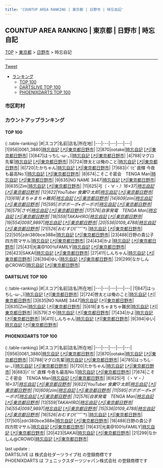 ```yaml
---
title: 'COUNTUP AREA RANKING | 東京都 | 日野市 | 時忘自記'
---
```

## COUNTUP AREA RANKING | 東京都 | 日野市 | 時忘自記

[TOP](/darts/rank/) > [東京都](/darts/rank/東京都/) > [日野市](/darts/rank/東京都/日野市/) > 時忘自記

___

<a href="https://twitter.com/share?ref_src=twsrc%5Etfw" data-text="COUNTUP AREA RANKING | 東京都日野市時忘自記" class="twitter-share-button" data-hashtags="DARTSLIVE,PHOENIXDARTS,darts,ダーツ" data-show-count="false">Tweet</a>

* [ランキング](#カウントアップランキング)
    * [TOP 100](#top-100)
    * [DARTSLIVE TOP 100](#dartslive-top-100)
    * [PHOENIXDARTS TOP 100](#phoenixdarts-top-100)

### 市区町村

<ul>

</ul>

### カウントアップランキング

#### TOP 100



{:.table-ranking}
|#|スコア|名前|店名|所在地|
|---|---|---|---|---|
|1|956|<span class="rank-name-pd">0061_3880</span>|<a href="/darts/rank/shops/82399.html">時忘自記</a> <a href="https://vs.phoenixdarts.com/jp/shop/shopDetailInfo/s_82399?s_seq=82399">[↗]</a>|<a href="/darts/rank/東京都/日野市">東京都日野市</a>|
|2|870|<span class="rank-name-pd">ootake</span>|<a href="/darts/rank/shops/82399.html">時忘自記</a> <a href="https://vs.phoenixdarts.com/jp/shop/shopDetailInfo/s_82399?s_seq=82399">[↗]</a>|<a href="/darts/rank/東京都/日野市">東京都日野市</a>|
|3|847|<span class="rank-name-dl">はっち(｡･ω･｡)</span>|<a href="/darts/rank/shops/12a36297aac10eb95f9f3321c1147265.html">時忘自記</a> <a href="https://search.dartslive.com/jp/shop/12a36297aac10eb95f9f3321c1147265">[↗]</a>|<a href="/darts/rank/東京都/日野市">東京都日野市</a>|
|4|788|<span class="rank-name-pd">マグロ先輩</span>|<a href="/darts/rank/shops/82399.html">時忘自記</a> <a href="https://vs.phoenixdarts.com/jp/shop/shopDetailInfo/s_82399?s_seq=82399">[↗]</a>|<a href="/darts/rank/東京都/日野市">東京都日野市</a>|
|5|724|<span class="rank-name-dl">啓太とは俺のこと</span>|<a href="/darts/rank/shops/12a36297aac10eb95f9f3321c1147265.html">時忘自記</a> <a href="https://search.dartslive.com/jp/shop/12a36297aac10eb95f9f3321c1147265">[↗]</a>|<a href="/darts/rank/東京都/日野市">東京都日野市</a>|
|6|720|<span class="rank-name-pd">たかちゃん</span>|<a href="/darts/rank/shops/82399.html">時忘自記</a> <a href="https://vs.phoenixdarts.com/jp/shop/shopDetailInfo/s_82399?s_seq=82399">[↗]</a>|<a href="/darts/rank/東京都/日野市">東京都日野市</a>|
|7|683|<span class="rank-name-pd">ﾊﾟﾘﾋﾟ直輝 今夜も最高No.1</span>|<a href="/darts/rank/shops/82399.html">時忘自記</a> <a href="https://vs.phoenixdarts.com/jp/shop/shopDetailInfo/s_82399?s_seq=82399">[↗]</a>|<a href="/darts/rank/東京都/日野市">東京都日野市</a>|
|8|674|<span class="rank-name-pd">こそこそ密会　TENGA Man</span>|<a href="/darts/rank/shops/82399.html">時忘自記</a> <a href="https://vs.phoenixdarts.com/jp/shop/shopDetailInfo/s_82399?s_seq=82399">[↗]</a>|<a href="/darts/rank/東京都/日野市">東京都日野市</a>|
|9|635|<span class="rank-name-dl">NO NAME 3447</span>|<a href="/darts/rank/shops/12a36297aac10eb95f9f3321c1147265.html">時忘自記</a> <a href="https://search.dartslive.com/jp/shop/12a36297aac10eb95f9f3321c1147265">[↗]</a>|<a href="/darts/rank/東京都/日野市">東京都日野市</a>|
|9|635|<span class="rank-name-dl">Zim</span>|<a href="/darts/rank/shops/12a36297aac10eb95f9f3321c1147265.html">時忘自記</a> <a href="https://search.dartslive.com/jp/shop/12a36297aac10eb95f9f3321c1147265">[↗]</a>|<a href="/darts/rank/東京都/日野市">東京都日野市</a>|
|11|625|<span class="rank-name-pd">弓（・∀・*）16×37</span>|<a href="/darts/rank/shops/82399.html">時忘自記</a> <a href="https://vs.phoenixdarts.com/jp/shop/shopDetailInfo/s_82399?s_seq=82399">[↗]</a>|<a href="/darts/rank/東京都/日野市">東京都日野市</a>|
|12|622|<span class="rank-name-pd">YouTuber 食糞♡太郎</span>|<a href="/darts/rank/shops/82399.html">時忘自記</a> <a href="https://vs.phoenixdarts.com/jp/shop/shopDetailInfo/s_82399?s_seq=82399">[↗]</a>|<a href="/darts/rank/東京都/日野市">東京都日野市</a>|
|13|618|<span class="rank-name-dl">まちゃまちゃ難民</span>|<a href="/darts/rank/shops/12a36297aac10eb95f9f3321c1147265.html">時忘自記</a> <a href="https://search.dartslive.com/jp/shop/12a36297aac10eb95f9f3321c1147265">[↗]</a>|<a href="/darts/rank/東京都/日野市">東京都日野市</a>|
|14|609|<span class="rank-name-pd">zim</span>|<a href="/darts/rank/shops/82399.html">時忘自記</a> <a href="https://vs.phoenixdarts.com/jp/shop/shopDetailInfo/s_82399?s_seq=82399">[↗]</a>|<a href="/darts/rank/東京都/日野市">東京都日野市</a>|
|15|595|<span class="rank-name-pd">ボボボーボ•ボーボボ</span>|<a href="/darts/rank/shops/82399.html">時忘自記</a> <a href="https://vs.phoenixdarts.com/jp/shop/shopDetailInfo/s_82399?s_seq=82399">[↗]</a>|<a href="/darts/rank/東京都/日野市">東京都日野市</a>|
|16|579|<span class="rank-name-dl">さや</span>|<a href="/darts/rank/shops/12a36297aac10eb95f9f3321c1147265.html">時忘自記</a> <a href="https://search.dartslive.com/jp/shop/12a36297aac10eb95f9f3321c1147265">[↗]</a>|<a href="/darts/rank/東京都/日野市">東京都日野市</a>|
|17|576|<span class="rank-name-pd">自家発電　TENGA Man</span>|<a href="/darts/rank/shops/82399.html">時忘自記</a> <a href="https://vs.phoenixdarts.com/jp/shop/shopDetailInfo/s_82399?s_seq=82399">[↗]</a>|<a href="/darts/rank/東京都/日野市">東京都日野市</a>|
|18|559|<span class="rank-name-pd">TAKAH!RO</span>|<a href="/darts/rank/shops/82399.html">時忘自記</a> <a href="https://vs.phoenixdarts.com/jp/shop/shopDetailInfo/s_82399?s_seq=82399">[↗]</a>|<a href="/darts/rank/東京都/日野市">東京都日野市</a>|
|19|554|<span class="rank-name-pd">0097_9897</span>|<a href="/darts/rank/shops/82399.html">時忘自記</a> <a href="https://vs.phoenixdarts.com/jp/shop/shopDetailInfo/s_82399?s_seq=82399">[↗]</a>|<a href="/darts/rank/東京都/日野市">東京都日野市</a>|
|20|536|<span class="rank-name-pd">0109_4788</span>|<a href="/darts/rank/shops/82399.html">時忘自記</a> <a href="https://vs.phoenixdarts.com/jp/shop/shopDetailInfo/s_82399?s_seq=82399">[↗]</a>|<a href="/darts/rank/東京都/日野市">東京都日野市</a>|
|21|526|<span class="rank-name-pd">おむすび(⁠*⁠˘⁠︶⁠˘⁠*⁠)⁠.</span>|<a href="/darts/rank/shops/82399.html">時忘自記</a> <a href="https://vs.phoenixdarts.com/jp/shop/shopDetailInfo/s_82399?s_seq=82399">[↗]</a>|<a href="/darts/rank/東京都/日野市">東京都日野市</a>|
|22|505|<span class="rank-name-pd">zdri380bce388e</span>|<a href="/darts/rank/shops/82399.html">時忘自記</a> <a href="https://vs.phoenixdarts.com/jp/shop/shopDetailInfo/s_82399?s_seq=82399">[↗]</a>|<a href="/darts/rank/東京都/日野市">東京都日野市</a>|
|23|488|<span class="rank-name-pd">日野の貴公子　四方院マサル</span>|<a href="/darts/rank/shops/82399.html">時忘自記</a> <a href="https://vs.phoenixdarts.com/jp/shop/shopDetailInfo/s_82399?s_seq=82399">[↗]</a>|<a href="/darts/rank/東京都/日野市">東京都日野市</a>|
|24|434|<span class="rank-name-dl">かよ</span>|<a href="/darts/rank/shops/12a36297aac10eb95f9f3321c1147265.html">時忘自記</a> <a href="https://search.dartslive.com/jp/shop/12a36297aac10eb95f9f3321c1147265">[↗]</a>|<a href="/darts/rank/東京都/日野市">東京都日野市</a>|
|25|431|<span class="rank-name-pd">光美@100％FAMILY</span>|<a href="/darts/rank/shops/82399.html">時忘自記</a> <a href="https://vs.phoenixdarts.com/jp/shop/shopDetailInfo/s_82399?s_seq=82399">[↗]</a>|<a href="/darts/rank/東京都/日野市">東京都日野市</a>|
|26|423|<span class="rank-name-pd">SAKAI</span>|<a href="/darts/rank/shops/82399.html">時忘自記</a> <a href="https://vs.phoenixdarts.com/jp/shop/shopDetailInfo/s_82399?s_seq=82399">[↗]</a>|<a href="/darts/rank/東京都/日野市">東京都日野市</a>|
|27|411|<span class="rank-name-dl">しんちゃん</span>|<a href="/darts/rank/shops/12a36297aac10eb95f9f3321c1147265.html">時忘自記</a> <a href="https://search.dartslive.com/jp/shop/12a36297aac10eb95f9f3321c1147265">[↗]</a>|<a href="/darts/rank/東京都/日野市">東京都日野市</a>|
|28|394|<span class="rank-name-dl">ゆい</span>|<a href="/darts/rank/shops/12a36297aac10eb95f9f3321c1147265.html">時忘自記</a> <a href="https://search.dartslive.com/jp/shop/12a36297aac10eb95f9f3321c1147265">[↗]</a>|<a href="/darts/rank/東京都/日野市">東京都日野市</a>|
|29|299|<span class="rank-name-pd">なかしん@CROWD</span>|<a href="/darts/rank/shops/82399.html">時忘自記</a> <a href="https://vs.phoenixdarts.com/jp/shop/shopDetailInfo/s_82399?s_seq=82399">[↗]</a>|<a href="/darts/rank/東京都/日野市">東京都日野市</a>|


#### DARTSLIVE TOP 100



{:.table-ranking}
|#|スコア|名前|店名|所在地|
|---|---|---|---|---|
|1|847|<span class="rank-name-dl">はっち(｡･ω･｡)</span>|<a href="/darts/rank/shops/12a36297aac10eb95f9f3321c1147265.html">時忘自記</a> <a href="https://search.dartslive.com/jp/shop/12a36297aac10eb95f9f3321c1147265">[↗]</a>|<a href="/darts/rank/東京都/日野市">東京都日野市</a>|
|2|724|<span class="rank-name-dl">啓太とは俺のこと</span>|<a href="/darts/rank/shops/12a36297aac10eb95f9f3321c1147265.html">時忘自記</a> <a href="https://search.dartslive.com/jp/shop/12a36297aac10eb95f9f3321c1147265">[↗]</a>|<a href="/darts/rank/東京都/日野市">東京都日野市</a>|
|3|635|<span class="rank-name-dl">NO NAME 3447</span>|<a href="/darts/rank/shops/12a36297aac10eb95f9f3321c1147265.html">時忘自記</a> <a href="https://search.dartslive.com/jp/shop/12a36297aac10eb95f9f3321c1147265">[↗]</a>|<a href="/darts/rank/東京都/日野市">東京都日野市</a>|
|3|635|<span class="rank-name-dl">Zim</span>|<a href="/darts/rank/shops/12a36297aac10eb95f9f3321c1147265.html">時忘自記</a> <a href="https://search.dartslive.com/jp/shop/12a36297aac10eb95f9f3321c1147265">[↗]</a>|<a href="/darts/rank/東京都/日野市">東京都日野市</a>|
|5|618|<span class="rank-name-dl">まちゃまちゃ難民</span>|<a href="/darts/rank/shops/12a36297aac10eb95f9f3321c1147265.html">時忘自記</a> <a href="https://search.dartslive.com/jp/shop/12a36297aac10eb95f9f3321c1147265">[↗]</a>|<a href="/darts/rank/東京都/日野市">東京都日野市</a>|
|6|579|<span class="rank-name-dl">さや</span>|<a href="/darts/rank/shops/12a36297aac10eb95f9f3321c1147265.html">時忘自記</a> <a href="https://search.dartslive.com/jp/shop/12a36297aac10eb95f9f3321c1147265">[↗]</a>|<a href="/darts/rank/東京都/日野市">東京都日野市</a>|
|7|434|<span class="rank-name-dl">かよ</span>|<a href="/darts/rank/shops/12a36297aac10eb95f9f3321c1147265.html">時忘自記</a> <a href="https://search.dartslive.com/jp/shop/12a36297aac10eb95f9f3321c1147265">[↗]</a>|<a href="/darts/rank/東京都/日野市">東京都日野市</a>|
|8|411|<span class="rank-name-dl">しんちゃん</span>|<a href="/darts/rank/shops/12a36297aac10eb95f9f3321c1147265.html">時忘自記</a> <a href="https://search.dartslive.com/jp/shop/12a36297aac10eb95f9f3321c1147265">[↗]</a>|<a href="/darts/rank/東京都/日野市">東京都日野市</a>|
|9|394|<span class="rank-name-dl">ゆい</span>|<a href="/darts/rank/shops/12a36297aac10eb95f9f3321c1147265.html">時忘自記</a> <a href="https://search.dartslive.com/jp/shop/12a36297aac10eb95f9f3321c1147265">[↗]</a>|<a href="/darts/rank/東京都/日野市">東京都日野市</a>|


#### PHOENIXDARTS TOP 100



{:.table-ranking}
|#|スコア|名前|店名|所在地|
|---|---|---|---|---|
|1|956|<span class="rank-name-pd">0061_3880</span>|<a href="/darts/rank/shops/82399.html">時忘自記</a> <a href="https://vs.phoenixdarts.com/jp/shop/shopDetailInfo/s_82399?s_seq=82399">[↗]</a>|<a href="/darts/rank/東京都/日野市">東京都日野市</a>|
|2|870|<span class="rank-name-pd">ootake</span>|<a href="/darts/rank/shops/82399.html">時忘自記</a> <a href="https://vs.phoenixdarts.com/jp/shop/shopDetailInfo/s_82399?s_seq=82399">[↗]</a>|<a href="/darts/rank/東京都/日野市">東京都日野市</a>|
|3|788|<span class="rank-name-pd">マグロ先輩</span>|<a href="/darts/rank/shops/82399.html">時忘自記</a> <a href="https://vs.phoenixdarts.com/jp/shop/shopDetailInfo/s_82399?s_seq=82399">[↗]</a>|<a href="/darts/rank/東京都/日野市">東京都日野市</a>|
|4|785|<span class="rank-name-pd">はっち(｡･ω･｡)</span>|<a href="/darts/rank/shops/82399.html">時忘自記</a> <a href="https://vs.phoenixdarts.com/jp/shop/shopDetailInfo/s_82399?s_seq=82399">[↗]</a>|<a href="/darts/rank/東京都/日野市">東京都日野市</a>|
|5|720|<span class="rank-name-pd">たかちゃん</span>|<a href="/darts/rank/shops/82399.html">時忘自記</a> <a href="https://vs.phoenixdarts.com/jp/shop/shopDetailInfo/s_82399?s_seq=82399">[↗]</a>|<a href="/darts/rank/東京都/日野市">東京都日野市</a>|
|6|683|<span class="rank-name-pd">ﾊﾟﾘﾋﾟ直輝 今夜も最高No.1</span>|<a href="/darts/rank/shops/82399.html">時忘自記</a> <a href="https://vs.phoenixdarts.com/jp/shop/shopDetailInfo/s_82399?s_seq=82399">[↗]</a>|<a href="/darts/rank/東京都/日野市">東京都日野市</a>|
|7|674|<span class="rank-name-pd">こそこそ密会　TENGA Man</span>|<a href="/darts/rank/shops/82399.html">時忘自記</a> <a href="https://vs.phoenixdarts.com/jp/shop/shopDetailInfo/s_82399?s_seq=82399">[↗]</a>|<a href="/darts/rank/東京都/日野市">東京都日野市</a>|
|8|625|<span class="rank-name-pd">弓（・∀・*）16×37</span>|<a href="/darts/rank/shops/82399.html">時忘自記</a> <a href="https://vs.phoenixdarts.com/jp/shop/shopDetailInfo/s_82399?s_seq=82399">[↗]</a>|<a href="/darts/rank/東京都/日野市">東京都日野市</a>|
|9|622|<span class="rank-name-pd">YouTuber 食糞♡太郎</span>|<a href="/darts/rank/shops/82399.html">時忘自記</a> <a href="https://vs.phoenixdarts.com/jp/shop/shopDetailInfo/s_82399?s_seq=82399">[↗]</a>|<a href="/darts/rank/東京都/日野市">東京都日野市</a>|
|10|609|<span class="rank-name-pd">zim</span>|<a href="/darts/rank/shops/82399.html">時忘自記</a> <a href="https://vs.phoenixdarts.com/jp/shop/shopDetailInfo/s_82399?s_seq=82399">[↗]</a>|<a href="/darts/rank/東京都/日野市">東京都日野市</a>|
|11|595|<span class="rank-name-pd">ボボボーボ•ボーボボ</span>|<a href="/darts/rank/shops/82399.html">時忘自記</a> <a href="https://vs.phoenixdarts.com/jp/shop/shopDetailInfo/s_82399?s_seq=82399">[↗]</a>|<a href="/darts/rank/東京都/日野市">東京都日野市</a>|
|12|576|<span class="rank-name-pd">自家発電　TENGA Man</span>|<a href="/darts/rank/shops/82399.html">時忘自記</a> <a href="https://vs.phoenixdarts.com/jp/shop/shopDetailInfo/s_82399?s_seq=82399">[↗]</a>|<a href="/darts/rank/東京都/日野市">東京都日野市</a>|
|13|559|<span class="rank-name-pd">TAKAH!RO</span>|<a href="/darts/rank/shops/82399.html">時忘自記</a> <a href="https://vs.phoenixdarts.com/jp/shop/shopDetailInfo/s_82399?s_seq=82399">[↗]</a>|<a href="/darts/rank/東京都/日野市">東京都日野市</a>|
|14|554|<span class="rank-name-pd">0097_9897</span>|<a href="/darts/rank/shops/82399.html">時忘自記</a> <a href="https://vs.phoenixdarts.com/jp/shop/shopDetailInfo/s_82399?s_seq=82399">[↗]</a>|<a href="/darts/rank/東京都/日野市">東京都日野市</a>|
|15|536|<span class="rank-name-pd">0109_4788</span>|<a href="/darts/rank/shops/82399.html">時忘自記</a> <a href="https://vs.phoenixdarts.com/jp/shop/shopDetailInfo/s_82399?s_seq=82399">[↗]</a>|<a href="/darts/rank/東京都/日野市">東京都日野市</a>|
|16|526|<span class="rank-name-pd">おむすび(⁠*⁠˘⁠︶⁠˘⁠*⁠)⁠.</span>|<a href="/darts/rank/shops/82399.html">時忘自記</a> <a href="https://vs.phoenixdarts.com/jp/shop/shopDetailInfo/s_82399?s_seq=82399">[↗]</a>|<a href="/darts/rank/東京都/日野市">東京都日野市</a>|
|17|505|<span class="rank-name-pd">zdri380bce388e</span>|<a href="/darts/rank/shops/82399.html">時忘自記</a> <a href="https://vs.phoenixdarts.com/jp/shop/shopDetailInfo/s_82399?s_seq=82399">[↗]</a>|<a href="/darts/rank/東京都/日野市">東京都日野市</a>|
|18|488|<span class="rank-name-pd">日野の貴公子　四方院マサル</span>|<a href="/darts/rank/shops/82399.html">時忘自記</a> <a href="https://vs.phoenixdarts.com/jp/shop/shopDetailInfo/s_82399?s_seq=82399">[↗]</a>|<a href="/darts/rank/東京都/日野市">東京都日野市</a>|
|19|431|<span class="rank-name-pd">光美@100％FAMILY</span>|<a href="/darts/rank/shops/82399.html">時忘自記</a> <a href="https://vs.phoenixdarts.com/jp/shop/shopDetailInfo/s_82399?s_seq=82399">[↗]</a>|<a href="/darts/rank/東京都/日野市">東京都日野市</a>|
|20|423|<span class="rank-name-pd">SAKAI</span>|<a href="/darts/rank/shops/82399.html">時忘自記</a> <a href="https://vs.phoenixdarts.com/jp/shop/shopDetailInfo/s_82399?s_seq=82399">[↗]</a>|<a href="/darts/rank/東京都/日野市">東京都日野市</a>|
|21|299|<span class="rank-name-pd">なかしん@CROWD</span>|<a href="/darts/rank/shops/82399.html">時忘自記</a> <a href="https://vs.phoenixdarts.com/jp/shop/shopDetailInfo/s_82399?s_seq=82399">[↗]</a>|<a href="/darts/rank/東京都/日野市">東京都日野市</a>|


<div class="footer border-top border-gray-light mt-5 pt-3 text-right text-gray">
    last update : <span style="font-weight: italic" id="foot_last_modified"></span><br />
    DARTSLIVE は 株式会社ダーツライブ社 の登録商標です<br />
    PHOENIXDARTS は フェニックスダーツジャパン株式会社 の登録商標です<br />
</div>

<script src="https://cdnjs.cloudflare.com/ajax/libs/jquery.tablesorter/2.31.3/js/jquery.tablesorter.min.js" integrity="sha512-qzgd5cYSZcosqpzpn7zF2ZId8f/8CHmFKZ8j7mU4OUXTNRd5g+ZHBPsgKEwoqxCtdQvExE5LprwwPAgoicguNg==" crossorigin="anonymous" referrerpolicy="no-referrer"></script>
<link rel="stylesheet" href="https://cdnjs.cloudflare.com/ajax/libs/jquery.tablesorter/2.31.3/css/theme.default.min.css" integrity="sha512-wghhOJkjQX0Lh3NSWvNKeZ0ZpNn+SPVXX1Qyc9OCaogADktxrBiBdKGDoqVUOyhStvMBmJQ8ZdMHiR3wuEq8+w==" crossorigin="anonymous" referrerpolicy="no-referrer" />
<script>
$(function() {
    $(".table-ranking").tablesorter({sortList:[[0, 0]]});
    $("#foot_last_modified").text(formatDate(new Date(document.lastModified), 'yyyy-MM-dd HH:mm:ss'));
});
</script>

<script async src="https://platform.twitter.com/widgets.js" charset="utf-8"></script>